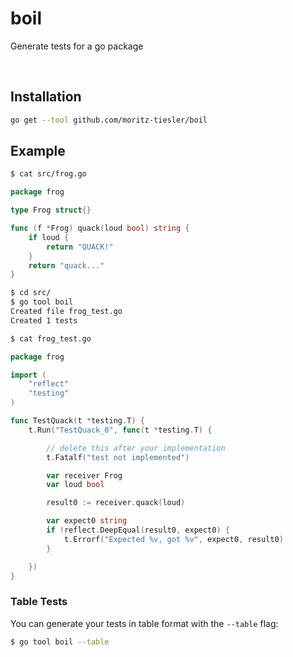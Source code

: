 # boil
Generate tests for a go package 

  

##  Installation

```bash
go get --tool github.com/moritz-tiesler/boil
```
## Example 

```bash
$ cat src/frog.go
```
```go
package frog

type Frog struct{}

func (f *Frog) quack(loud bool) string {
	if loud {
		return "QUACK!"
	}
	return "quack..."
}
```
```bash
$ cd src/
$ go tool boil
Created file frog_test.go
Created 1 tests
```

```bash
$ cat frog_test.go
```
```go
package frog

import (
	"reflect"
	"testing"
)

func TestQuack(t *testing.T) {
	t.Run("TestQuack_0", func(t *testing.T) {

		// delete this after your implementation
		t.Fatalf("test not implemented")

		var receiver Frog
		var loud bool

		result0 := receiver.quack(loud)

		var expect0 string
		if !reflect.DeepEqual(result0, expect0) {
			t.Errorf("Expected %v, got %v", expect0, result0)
		}

	})
}
```
### Table Tests

You can generate your tests in table format with the `--table` flag:

```bash
$ go tool boil --table
```
